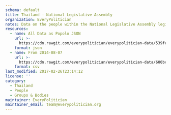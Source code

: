 ```yaml
---
schema: default
title: Thailand — National Legislative Assembly
organization: EveryPolitician
notes: Data on the people within the National Legislative Assembly legislature of Thailand.
resources:
  - name: All Data as Popolo JSON
    url: >-
      https://cdn.rawgit.com/everypolitician/everypolitician-data/539fe4ab4d5dd1e751f801fa520e458fb96fdde1/data/Thailand/National_Legislative_Assembly/ep-popolo-v1.0.json
    format: json
  - name: From 2014-08-07
    url: >-
      https://cdn.rawgit.com/everypolitician/everypolitician-data/600bc922d8e091ef1982f6af2137f73010c58135/data/Thailand/National_Legislative_Assembly/term-2557.csv
    format: csv
last_modified: 2017-02-26T23:14:12
license: ''
category:
  - Thailand
  - People
  - Groups & Bodies
maintainer: EveryPolitician
maintainer_email: team@everypolitician.org
---
```


